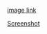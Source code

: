 [image link](https://drive.google.com/file/d/1zb3MxKPvazNZojiCeTz61yV_VUDoqll2/view?usp=sharing)

[Screenshot](./Portfolio/img/Screenshot%20.png)
